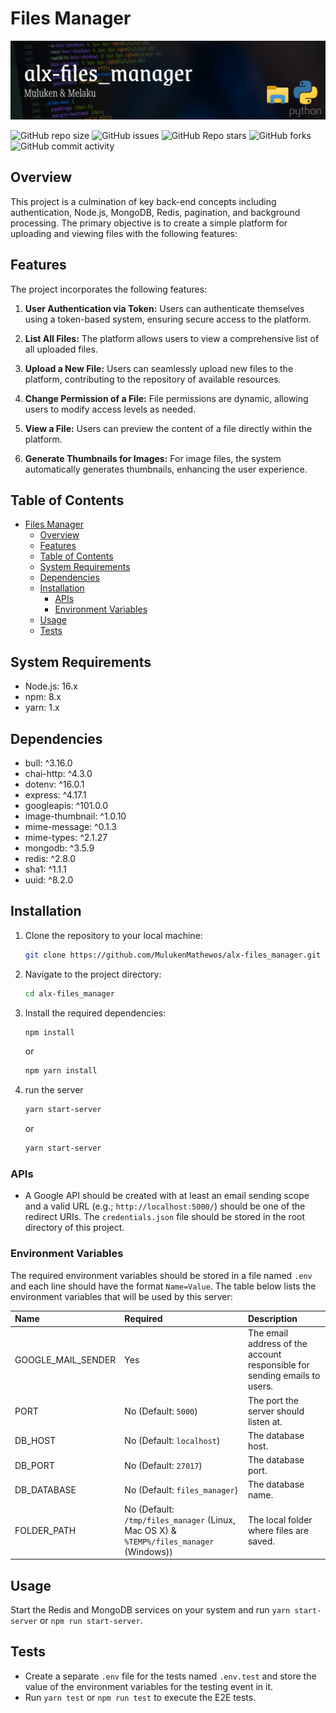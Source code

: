 # Files Manager
![banner](img/banner.png)

![GitHub repo size](https://img.shields.io/github/repo-size/MulukenMathewos/alx-files_manager)
![GitHub issues](https://img.shields.io/github/issues/MulukenMathewos/alx-files_manager)
![GitHub Repo stars](https://img.shields.io/github/stars/MulukenMathewos/alx-files_manager?logo=github&style=flat)
![GitHub forks](https://img.shields.io/github/forks/MulukenMathewos/alx-files_manager?logo=github&style=falt)
![GitHub commit activity](https://img.shields.io/github/commit-activity/m/MulukenMathewos/alx-files_manager?logo=github)

## Overview
This project is a culmination of key back-end concepts including authentication, Node.js, MongoDB, Redis, pagination, and background processing. The primary objective is to create a simple platform for uploading and viewing files with the following features:

## Features

The project incorporates the following features:

1. **User Authentication via Token:** Users can authenticate themselves using a token-based system, ensuring secure access to the platform.

2. **List All Files:** The platform allows users to view a comprehensive list of all uploaded files.

3. **Upload a New File:** Users can seamlessly upload new files to the platform, contributing to the repository of available resources.

4. **Change Permission of a File:** File permissions are dynamic, allowing users to modify access levels as needed.

5. **View a File:** Users can preview the content of a file directly within the platform.

6. **Generate Thumbnails for Images:** For image files, the system automatically generates thumbnails, enhancing the user experience.

## Table of Contents
- [Files Manager](#files-manager)
  - [Overview](#overview)
  - [Features](#features)
  - [Table of Contents](#table-of-contents)
  - [System Requirements](#system-requirements)
  - [Dependencies](#dependencies)
  - [Installation](#installation)
    - [APIs](#apis)
    - [Environment Variables](#environment-variables)
  - [Usage](#usage)
  - [Tests](#tests)

## System Requirements
- Node.js: 16.x
- npm: 8.x
- yarn: 1.x

## Dependencies
- bull: ^3.16.0
- chai-http: ^4.3.0
- dotenv: ^16.0.1
- express: ^4.17.1
- googleapis: ^101.0.0
- image-thumbnail: ^1.0.10
- mime-message: ^0.1.3
- mime-types: ^2.1.27
- mongodb: ^3.5.9
- redis: ^2.8.0
- sha1: ^1.1.1
- uuid: ^8.2.0

## Installation
1. Clone the repository to your local machine:

   ```bash
   git clone https://github.com/MulukenMathewos/alx-files_manager.git
   ```

2. Navigate to the project directory:

   ```bash
   cd alx-files_manager
   ```

3. Install the required dependencies:

   ```bash
   npm install
   ```
   or
   ```bash
   npm yarn install
   ```
4. run the server
   ```bash
   yarn start-server
   ```
   or
   ```bash
   yarn start-server
    ```


### APIs

+ A Google API should be created with at least an email sending scope and a valid URL (e.g.; `http://localhost:5000/`) should be one of the redirect URIs. The `credentials.json` file should be stored in the root directory of this project.

### Environment Variables

The required environment variables should be stored in a file named `.env` and each line should have the format `Name=Value`. The table below lists the environment variables that will be used by this server:

| Name | Required | Description |
|:-|:-|:-|
| GOOGLE_MAIL_SENDER | Yes | The email address of the account responsible for sending emails to users. |
| PORT | No (Default: `5000`)| The port the server should listen at. |
| DB_HOST | No (Default: `localhost`)| The database host. |
| DB_PORT | No (Default: `27017`)| The database port. |
| DB_DATABASE | No (Default: `files_manager`)| The database name. |
| FOLDER_PATH | No (Default: `/tmp/files_manager` (Linux, Mac OS X) & `%TEMP%/files_manager` (Windows)) | The local folder where files are saved. |

## Usage

Start the Redis and MongoDB services on your system and run `yarn start-server` or `npm run start-server`.

## Tests

+ Create a separate `.env` file for the tests named `.env.test` and store the value of the environment variables for the testing event in it.
+ Run `yarn test` or `npm run test` to execute the E2E tests.
